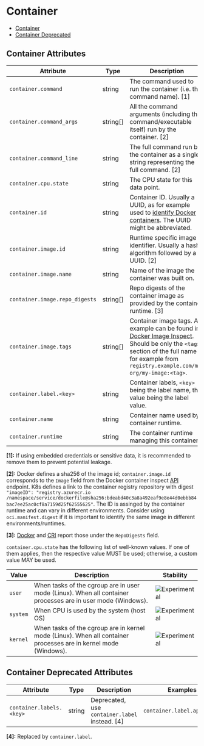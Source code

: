 <!--- Hugo front matter used to generate the website version of this page:
--->

# Container

- [Container](#container)
- [Container Deprecated](#container-deprecated)

## Container Attributes

| Attribute                      | Type     | Description                                                                                                                                                                                                                                                             | Examples                                                                                                                                                                                                | Stability                                                        |
| ------------------------------ | -------- | ----------------------------------------------------------------------------------------------------------------------------------------------------------------------------------------------------------------------------------------------------------------------- | ------------------------------------------------------------------------------------------------------------------------------------------------------------------------------------------------------- | ---------------------------------------------------------------- |
| `container.command`            | string   | The command used to run the container (i.e. the command name). [1]                                                                                                                                                                                                      | `otelcontribcol`                                                                                                                                                                                        | ![Experimental](https://img.shields.io/badge/-experimental-blue) |
| `container.command_args`       | string[] | All the command arguments (including the command/executable itself) run by the container. [2]                                                                                                                                                                           | `otelcontribcol, --config, config.yaml`                                                                                                                                                                 | ![Experimental](https://img.shields.io/badge/-experimental-blue) |
| `container.command_line`       | string   | The full command run by the container as a single string representing the full command. [2]                                                                                                                                                                             | `otelcontribcol --config config.yaml`                                                                                                                                                                   | ![Experimental](https://img.shields.io/badge/-experimental-blue) |
| `container.cpu.state`          | string   | The CPU state for this data point.                                                                                                                                                                                                                                      | `user`                                                                                                                                                                                                  | ![Experimental](https://img.shields.io/badge/-experimental-blue) |
| `container.id`                 | string   | Container ID. Usually a UUID, as for example used to [identify Docker containers](https://docs.docker.com/engine/reference/run/#container-identification). The UUID might be abbreviated.                                                                               | `a3bf90e006b2`                                                                                                                                                                                          | ![Experimental](https://img.shields.io/badge/-experimental-blue) |
| `container.image.id`           | string   | Runtime specific image identifier. Usually a hash algorithm followed by a UUID. [2]                                                                                                                                                                                     | `sha256:19c92d0a00d1b66d897bceaa7319bee0dd38a10a851c60bcec9474aa3f01e50f`                                                                                                                               | ![Experimental](https://img.shields.io/badge/-experimental-blue) |
| `container.image.name`         | string   | Name of the image the container was built on.                                                                                                                                                                                                                           | `gcr.io/opentelemetry/operator`                                                                                                                                                                         | ![Experimental](https://img.shields.io/badge/-experimental-blue) |
| `container.image.repo_digests` | string[] | Repo digests of the container image as provided by the container runtime. [3]                                                                                                                                                                                           | `example@sha256:afcc7f1ac1b49db317a7196c902e61c6c3c4607d63599ee1a82d702d249a0ccb`; `internal.registry.example.com:5000/example@sha256:b69959407d21e8a062e0416bf13405bb2b71ed7a84dde4158ebafacfa06f5578` | ![Experimental](https://img.shields.io/badge/-experimental-blue) |
| `container.image.tags`         | string[] | Container image tags. An example can be found in [Docker Image Inspect](https://docs.docker.com/engine/api/v1.43/#tag/Image/operation/ImageInspect). Should be only the `<tag>` section of the full name for example from `registry.example.com/my-org/my-image:<tag>`. | `v1.27.1`; `3.5.7-0`                                                                                                                                                                                    | ![Experimental](https://img.shields.io/badge/-experimental-blue) |
| `container.label.<key>`        | string   | Container labels, `<key>` being the label name, the value being the label value.                                                                                                                                                                                        | `container.label.app=nginx`                                                                                                                                                                             | ![Experimental](https://img.shields.io/badge/-experimental-blue) |
| `container.name`               | string   | Container name used by container runtime.                                                                                                                                                                                                                               | `opentelemetry-autoconf`                                                                                                                                                                                | ![Experimental](https://img.shields.io/badge/-experimental-blue) |
| `container.runtime`            | string   | The container runtime managing this container.                                                                                                                                                                                                                          | `docker`; `containerd`; `rkt`                                                                                                                                                                           | ![Experimental](https://img.shields.io/badge/-experimental-blue) |

**[1]:** If using embedded credentials or sensitive data, it is recommended to remove them to prevent potential leakage.

**[2]:** Docker defines a sha256 of the image id; `container.image.id` corresponds to the `Image` field from the Docker container inspect [API](https://docs.docker.com/engine/api/v1.43/#tag/Container/operation/ContainerInspect) endpoint.
K8s defines a link to the container registry repository with digest `"imageID": "registry.azurecr.io /namespace/service/dockerfile@sha256:bdeabd40c3a8a492eaf9e8e44d0ebbb84bac7ee25ac0cf8a7159d25f62555625"`.
The ID is assinged by the container runtime and can vary in different environments. Consider using `oci.manifest.digest` if it is important to identify the same image in different environments/runtimes.

**[3]:** [Docker](https://docs.docker.com/engine/api/v1.43/#tag/Image/operation/ImageInspect) and [CRI](https://github.com/kubernetes/cri-api/blob/c75ef5b473bbe2d0a4fc92f82235efd665ea8e9f/pkg/apis/runtime/v1/api.proto#L1237-L1238) report those under the `RepoDigests` field.

`container.cpu.state` has the following list of well-known values. If one of them applies, then the respective value MUST be used; otherwise, a custom value MAY be used.

| Value    | Description                                                                                                     | Stability                                                        |
| -------- | --------------------------------------------------------------------------------------------------------------- | ---------------------------------------------------------------- |
| `user`   | When tasks of the cgroup are in user mode (Linux). When all container processes are in user mode (Windows).     | ![Experimental](https://img.shields.io/badge/-experimental-blue) |
| `system` | When CPU is used by the system (host OS)                                                                        | ![Experimental](https://img.shields.io/badge/-experimental-blue) |
| `kernel` | When tasks of the cgroup are in kernel mode (Linux). When all container processes are in kernel mode (Windows). | ![Experimental](https://img.shields.io/badge/-experimental-blue) |

## Container Deprecated Attributes

| Attribute                | Type   | Description                                    | Examples                    | Stability                                                   |
| ------------------------ | ------ | ---------------------------------------------- | --------------------------- | ----------------------------------------------------------- |
| `container.labels.<key>` | string | Deprecated, use `container.label` instead. [4] | `container.label.app=nginx` | ![Deprecated](https://img.shields.io/badge/-deprecated-red) |

**[4]:** Replaced by `container.label`.
